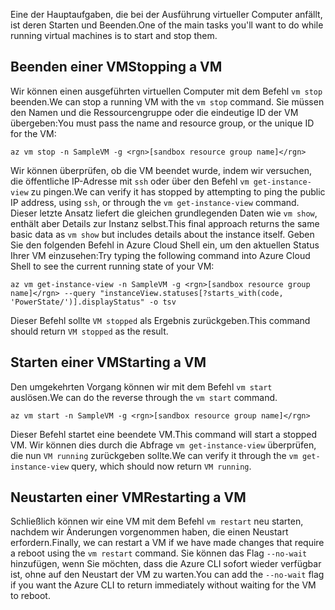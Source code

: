 <span data-ttu-id="63f8e-101">Eine der Hauptaufgaben, die bei der Ausführung virtueller Computer anfällt, ist deren Starten und Beenden.</span><span class="sxs-lookup"><span data-stu-id="63f8e-101">One of the main tasks you'll want to do while running virtual machines is to start and stop them.</span></span>

## <a name="stopping-a-vm"></a><span data-ttu-id="63f8e-102">Beenden einer VM</span><span class="sxs-lookup"><span data-stu-id="63f8e-102">Stopping a VM</span></span>

<span data-ttu-id="63f8e-103">Wir können einen ausgeführten virtuellen Computer mit dem Befehl `vm stop` beenden.</span><span class="sxs-lookup"><span data-stu-id="63f8e-103">We can stop a running VM with the `vm stop` command.</span></span> <span data-ttu-id="63f8e-104">Sie müssen den Namen und die Ressourcengruppe oder die eindeutige ID der VM übergeben:</span><span class="sxs-lookup"><span data-stu-id="63f8e-104">You must pass the name and resource group, or the unique ID for the VM:</span></span>

```azurecli
az vm stop -n SampleVM -g <rgn>[sandbox resource group name]</rgn>
```

<span data-ttu-id="63f8e-105">Wir können überprüfen, ob die VM beendet wurde, indem wir versuchen, die öffentliche IP-Adresse mit `ssh` oder über den Befehl `vm get-instance-view` zu pingen.</span><span class="sxs-lookup"><span data-stu-id="63f8e-105">We can verify it has stopped by attempting to ping the public IP address, using `ssh`, or through the `vm get-instance-view` command.</span></span> <span data-ttu-id="63f8e-106">Dieser letzte Ansatz liefert die gleichen grundlegenden Daten wie `vm show`, enthält aber Details zur Instanz selbst.</span><span class="sxs-lookup"><span data-stu-id="63f8e-106">This final approach returns the same basic data as `vm show` but includes details about the instance itself.</span></span> <span data-ttu-id="63f8e-107">Geben Sie den folgenden Befehl in Azure Cloud Shell ein, um den aktuellen Status Ihrer VM einzusehen:</span><span class="sxs-lookup"><span data-stu-id="63f8e-107">Try typing the following command into Azure Cloud Shell to see the current running state of your VM:</span></span>

```azurecli
az vm get-instance-view -n SampleVM -g <rgn>[sandbox resource group name]</rgn> --query "instanceView.statuses[?starts_with(code, 'PowerState/')].displayStatus" -o tsv
```

<span data-ttu-id="63f8e-108">Dieser Befehl sollte `VM stopped` als Ergebnis zurückgeben.</span><span class="sxs-lookup"><span data-stu-id="63f8e-108">This command should return `VM stopped` as the result.</span></span>

## <a name="starting-a-vm"></a><span data-ttu-id="63f8e-109">Starten einer VM</span><span class="sxs-lookup"><span data-stu-id="63f8e-109">Starting a VM</span></span>

<span data-ttu-id="63f8e-110">Den umgekehrten Vorgang können wir mit dem Befehl `vm start` auslösen.</span><span class="sxs-lookup"><span data-stu-id="63f8e-110">We can do the reverse through the `vm start` command.</span></span>

```azurecli
az vm start -n SampleVM -g <rgn>[sandbox resource group name]</rgn>
```

<span data-ttu-id="63f8e-111">Dieser Befehl startet eine beendete VM.</span><span class="sxs-lookup"><span data-stu-id="63f8e-111">This command will start a stopped VM.</span></span> <span data-ttu-id="63f8e-112">Wir können dies durch die Abfrage `vm get-instance-view` überprüfen, die nun `VM running` zurückgeben sollte.</span><span class="sxs-lookup"><span data-stu-id="63f8e-112">We can verify it through the `vm get-instance-view` query, which should now return `VM running`.</span></span>

## <a name="restarting-a-vm"></a><span data-ttu-id="63f8e-113">Neustarten einer VM</span><span class="sxs-lookup"><span data-stu-id="63f8e-113">Restarting a VM</span></span>

<span data-ttu-id="63f8e-114">Schließlich können wir eine VM mit dem Befehl `vm restart` neu starten, nachdem wir Änderungen vorgenommen haben, die einen Neustart erfordern.</span><span class="sxs-lookup"><span data-stu-id="63f8e-114">Finally, we can restart a VM if we have made changes that require a reboot using the `vm restart` command.</span></span> <span data-ttu-id="63f8e-115">Sie können das Flag `--no-wait` hinzufügen, wenn Sie möchten, dass die Azure CLI sofort wieder verfügbar ist, ohne auf den Neustart der VM zu warten.</span><span class="sxs-lookup"><span data-stu-id="63f8e-115">You can add the `--no-wait` flag if you want the Azure CLI to return immediately without waiting for the VM to reboot.</span></span>


